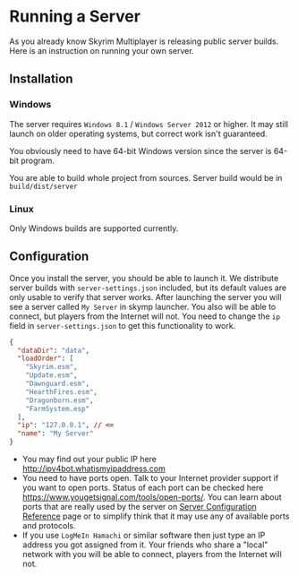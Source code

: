 # Running a Server

As you already know Skyrim Multiplayer is releasing public server builds. Here is an instruction on running your own server.

## Installation

### Windows

The server requires `Windows 8.1` / `Windows Server 2012` or higher. It may still launch on older operating systems, but correct work isn't guaranteed.

You obviously need to have 64-bit Windows version since the server is 64-bit program.

You are able to build whole project from sources. Server build would be in `build/dist/server`

### Linux

Only Windows builds are supported currently.

## Configuration

Once you install the server, you should be able to launch it. We distribute server builds with `server-settings.json` included, but its default values are only usable to verify that server works. After launching the server you will see a server called `My Server` in skymp launcher. You also will be able to connect, but players from the Internet will not. You need to change the `ip` field in `server-settings.json` to get this functionality to work.

```json
{
  "dataDir": "data",
  "loadOrder": [
    "Skyrim.esm",
    "Update.esm",
    "Dawnguard.esm",
    "HearthFires.esm",
    "Dragonborn.esm",
    "FarmSystem.esp"
  ],
  "ip": "127.0.0.1", // <=
  "name": "My Server"
}
```

- You may find out your public IP here http://ipv4bot.whatismyipaddress.com
- You need to have ports open. Talk to your Internet provider support if you want to open ports. Status of each port can be checked here https://www.yougetsignal.com/tools/open-ports/. You can learn about ports that are really used by the server on [Server Configuration Reference](docs_server_configuration_reference.md) page or to simplify think that it may use any of available ports and protocols.
- If you use `LogMeIn Hamachi` or similar software then just type an IP address you got assigned from it. Your friends who share a "local" network with you will be able to connect, players from the Internet will not.
